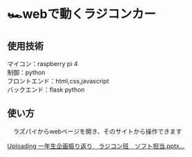 # :racing_car:webで動くラジコンカー
## 使用技術
マイコン：raspberry pi 4</br>
制御：python</br>
フロントエンド：html,css,javascript</br>
バックエンド：flask python</br>

## 使い方
　ラズパイからwebページを開き、そのサイトから操作できます</br>

 [Uploading 一年生企画振り返り＿ラジコン班＿ソフト担当.pptx…]()

